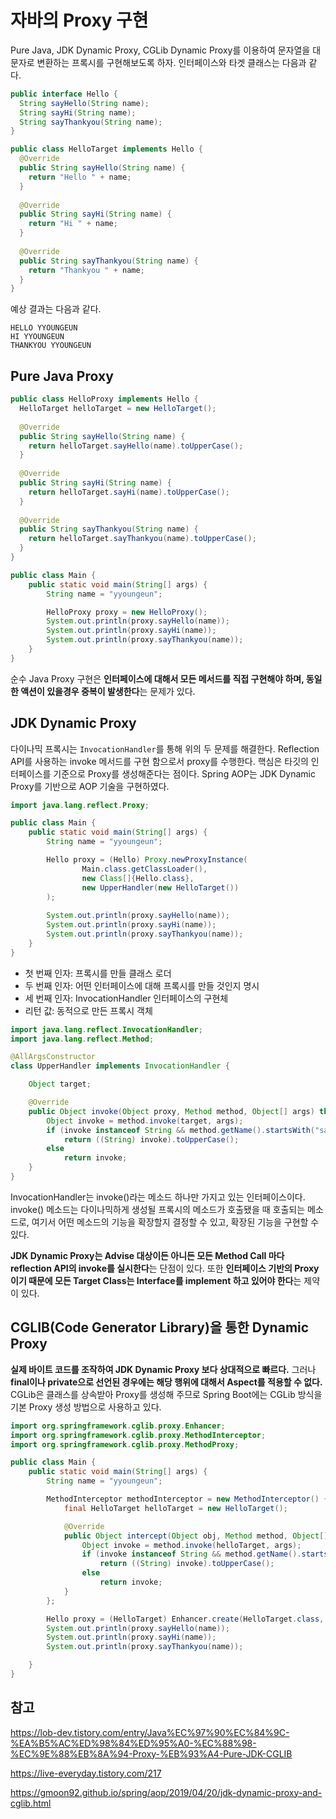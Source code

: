 # 자바의 Proxy 구현


Pure Java, JDK Dynamic Proxy, CGLib Dynamic Proxy를 이용하여 문자열을 대문자로 변환하는 프록시를 구현해보도록 하자. 인터페이스와 타겟 클래스는 다음과 같다. 

```java
public interface Hello { 
  String sayHello(String name); 
  String sayHi(String name); 
  String sayThankyou(String name); 
}
```

```java
public class HelloTarget implements Hello {
  @Override 
  public String sayHello(String name) { 
    return "Hello " + name; 
  } 
  
  @Override 
  public String sayHi(String name) { 
    return "Hi " + name; 
  }
  
  @Override 
  public String sayThankyou(String name) { 
    return "Thankyou " + name; 
  } 
}
```

예상 결과는 다음과 같다.

```
HELLO YYOUNGEUN
HI YYOUNGEUN
THANKYOU YYOUNGEUN
```

## Pure Java Proxy

```java
public class HelloProxy implements Hello { 
  HelloTarget helloTarget = new HelloTarget(); 
  
  @Override 
  public String sayHello(String name) { 
    return helloTarget.sayHello(name).toUpperCase(); 
  }
  
  @Override 
  public String sayHi(String name) { 
    return helloTarget.sayHi(name).toUpperCase(); 
  } 
  
  @Override 
  public String sayThankyou(String name) { 
    return helloTarget.sayThankyou(name).toUpperCase(); 
  }   
}
```

```java
public class Main {
    public static void main(String[] args) {
        String name = "yyoungeun";

        HelloProxy proxy = new HelloProxy();
        System.out.println(proxy.sayHello(name));
        System.out.println(proxy.sayHi(name));
        System.out.println(proxy.sayThankyou(name));
    }
}
````

순수 Java Proxy 구현은 **인터페이스에 대해서 모든 메서드를 직접 구현해야 하며, 동일한 액션이 있을경우 중복이 발생한다**는 문제가 있다.

## JDK Dynamic Proxy
다이나믹 프록시는 `InvocationHandler`를 통해 위의 두 문제를 해결한다. Reflection API를 사용하는 invoke 메서드를 구현 함으로서 proxy를 수행한다. 핵심은 타깃의 인터페이스를 기준으로 Proxy를 생성해준다는 점이다. Spring AOP는 JDK Dynamic Proxy를 기반으로 AOP 기술을 구현하였다.

```java
import java.lang.reflect.Proxy;

public class Main {
    public static void main(String[] args) {
        String name = "yyoungeun";

        Hello proxy = (Hello) Proxy.newProxyInstance(
                Main.class.getClassLoader(),
                new Class[]{Hello.class},
                new UpperHandler(new HelloTarget())
        );
   
        System.out.println(proxy.sayHello(name));
        System.out.println(proxy.sayHi(name));
        System.out.println(proxy.sayThankyou(name));
    }
}
```
* 첫 번째 인자: 프록시를 만들 클래스 로더
* 두 번째 인자: 어떤 인터페이스에 대해 프록시를 만들 것인지 명시
* 세 번째 인자: InvocationHandler 인터페이스의 구현체
* 리턴 값: 동적으로 만든 프록시 객체

```java
import java.lang.reflect.InvocationHandler;
import java.lang.reflect.Method;

@AllArgsConstructor
class UpperHandler implements InvocationHandler {

    Object target;

    @Override
    public Object invoke(Object proxy, Method method, Object[] args) throws Throwable {
        Object invoke = method.invoke(target, args);
        if (invoke instanceof String && method.getName().startsWith("say"))
            return ((String) invoke).toUpperCase();
        else
            return invoke;
    }
}
```

InvocationHandler는 invoke()라는 메소드 하나만 가지고 있는 인터페이스이다. invoke() 메소드는 다이나믹하게 생성될 프록시의 메소드가 호출됐을 때 호출되는 메소드로, 여기서 어떤 메소드의 기능을 확장할지 결정할 수 있고, 확장된 기능을 구현할 수 있다.

**JDK Dynamic Proxy는 Advise 대상이든 아니든 모든 Method Call 마다 reflection API의 invoke를 실시한다**는 단점이 있다.
또한 **인터페이스 기반의 Proxy이기 때문에 모든 Target Class는 Interface를 implement 하고 있어야 한다**는 제약이 있다.

## CGLIB(Code Generator Library)을 통한 Dynamic Proxy

**실제 바이트 코드를 조작하여 JDK Dynamic Proxy 보다 상대적으로 빠르다.** 그러나 **final이나 private으로 선언된 경우에는 해당 행위에 대해서 Aspect를 적용할 수 없다.** CGLib은 클래스를 상속받아 Proxy를 생성해 주므로 Spring Boot에는 CGLib 방식을 기본 Proxy 생성 방법으로 사용하고 있다.

```java
import org.springframework.cglib.proxy.Enhancer;
import org.springframework.cglib.proxy.MethodInterceptor;
import org.springframework.cglib.proxy.MethodProxy;

public class Main {
    public static void main(String[] args) {
        String name = "yyoungeun";

        MethodInterceptor methodInterceptor = new MethodInterceptor() {
            final HelloTarget helloTarget = new HelloTarget();

            @Override
            public Object intercept(Object obj, Method method, Object[] args, MethodProxy proxy) throws Throwable {
                Object invoke = method.invoke(helloTarget, args);
                if (invoke instanceof String && method.getName().startsWith("say"))
                    return ((String) invoke).toUpperCase();
                else
                    return invoke;
            }
        };

        Hello proxy = (HelloTarget) Enhancer.create(HelloTarget.class, methodInterceptor);
        System.out.println(proxy.sayHello(name));
        System.out.println(proxy.sayHi(name));
        System.out.println(proxy.sayThankyou(name));

    }
}
```

## 참고
https://lob-dev.tistory.com/entry/Java%EC%97%90%EC%84%9C-%EA%B5%AC%ED%98%84%ED%95%A0-%EC%88%98-%EC%9E%88%EB%8A%94-Proxy-%EB%93%A4-Pure-JDK-CGLIB

https://live-everyday.tistory.com/217

https://gmoon92.github.io/spring/aop/2019/04/20/jdk-dynamic-proxy-and-cglib.html

